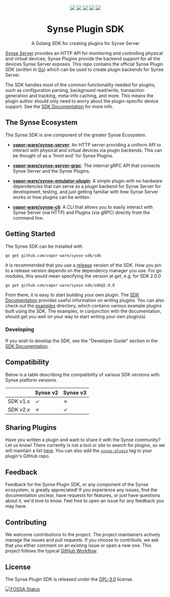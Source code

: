 <p align="center">
    <a href="https://build.vio.sh/blue/organizations/jenkins/vapor-ware%2Fsynse-sdk/activity"><img src="https://build.vio.sh/buildStatus/icon?job=vapor-ware/synse-sdk/master" /></a>
    <a href="https://codecov.io/gh/vapor-ware/synse-sdk"><img src="https://codecov.io/gh/vapor-ware/synse-sdk/branch/master/graph/badge.svg?token=K9qxpN6AE2" /></a>
<a href="https://app.fossa.io/projects/git%2Bgithub.com%2Fvapor-ware%2Fsynse-sdk?ref=badge_shield" alt="FOSSA Status"><img src="https://app.fossa.io/api/projects/git%2Bgithub.com%2Fvapor-ware%2Fsynse-sdk.svg?type=shield"/></a>
    <a href="https://godoc.org/github.com/vapor-ware/synse-sdk/sdk"><img src="https://godoc.org/github.com/vapor-ware/synse-sdk/sdk?status.svg"></a>
    <a href="https://goreportcard.com/report/github.com/vapor-ware/synse-sdk"><img src="https://goreportcard.com/badge/github.com/vapor-ware/synse-sdk"></a>

<h1 align="center">Synse Plugin SDK</h1>
</p>

<p align="center">A Golang SDK for creating plugins for Synse Server</p>

[Synse Server][synse-server] provides an HTTP API for monitoring and controlling physical
and virtual devices; Synse Plugins provide the backend support for all the devices Synse
Server exposes. This repo contains the official Synse Plugin SDK (written in [Go][go-install])
which can be used to create plugin backends for Synse Server.

The SDK handles most of the common functionality needed for plugins, such as configuration
parsing, background read/write, transaction generation and tracking, meta-info caching, and more.
This means the plugin author should only need to worry about the plugin-specific device support.
See the [SDK Documentation][sdk-docs] for more info.

## The Synse Ecosystem

The Synse SDK is one component of the greater Synse Ecosystem.

- [**vapor-ware/synse-server**][synse-server]: An HTTP server providing a uniform API to interact
  with physical and virtual devices via plugin backends. This can be thought of as a 'front end'
  for Synse Plugins.

- [**vapor-ware/synse-server-grpc**][synse-grpc]: The internal gRPC API that connects Synse
  Server and the Synse Plugins.

- [**vapor-ware/synse-emulator-plugin**][synse-emulator]: A simple plugin with no hardware
  dependencies that can serve as a plugin backend for Synse Server for development,
  testing, and just getting familiar with how Synse Server works or how plugins can be
  written.

- [**vapor-ware/synse-cli**][synse-cli]: A CLI that allows you to easily interact with
  Synse Server (via HTTP) and Plugins (via gRPC) directly from the command line.

## Getting Started

The Synse SDK can be installed with

```
go get github.com/vapor-ware/synse-sdk/sdk
```

It is recommended that you use a [release][releases] version of the SDK. How you pin
to a release version depends on the dependency manager you use. For go modules, this would
mean specifying the version at get, e.g. for SDK 2.0.0

```
go get github.com/vapor-ware/synse-sdk/sdk@2.0.0
```

From there, it is easy to start building your own plugin. The [SDK Documentation][sdk-docs]
provides useful information on writing plugins. You can also check out the [examples](examples)
directory, which contains various example plugins built using the SDK. The examples, in conjunction
with the documentation, should get you well on your way to start writing your own plugin(s).

### Developing

If you wish to develop the SDK, see the "Developer Guide" section in the [SDK Documentation][sdk-docs].

## Compatibility

Below is a table describing the compatibility of various SDK versions with Synse platform versions.

|          | Synse v2 | Synse v3 |
| -------- | -------- | -------- |
| SDK v1.x | ✓        | ✗        |
| SDK v2.x | ✗        | ✓        |

## Sharing Plugins

Have you written a plugin and want to share it with the Synse community? Let us know!
There currently is not a tool or site to search for plugins, so we will maintain a list
[here](https://synse.readthedocs.io/en/latest/plugins/). You can also add the [`synse-plugin`][synse-plugin-tag]
tag to your plugin's GitHub repo.

## Feedback

Feedback for the Synse Plugin SDK, or any component of the Synse ecosystem, is greatly appreciated!
If you experience any issues, find the documentation unclear, have requests for features,
or just have questions about it, we'd love to know. Feel free to open an issue for any
feedback you may have.

## Contributing

We welcome contributions to the project. The project maintainers actively manage the issues
and pull requests. If you choose to contribute, we ask that you either comment on an existing
issue or open a new one. This project follows the typical [GitHub Workflow][gh-workflow].

## License

The Synse Plugin SDK is released under the [GPL-3.0](LICENSE) license.

[![FOSSA Status](https://app.fossa.io/api/projects/git%2Bgithub.com%2Fvapor-ware%2Fsynse-sdk.svg?type=large)](https://app.fossa.io/projects/git%2Bgithub.com%2Fvapor-ware%2Fsynse-sdk?ref=badge_large)

[go-install]: https://golang.org/doc/install
[releases]: https://github.com/vapor-ware/synse-sdk/releases
[sdk-docs]: https://synse.readthedocs.io/en/latest/sdk/intro/
[synse-server]: https://github.com/vapor-ware/synse-server
[synse-cli]: https://github.com/vapor-ware/synse-cli
[synse-emulator]: https://github.com/vapor-ware/synse-emulator-plugin
[synse-graphql]: https://github.com/vapor-ware/synse-graphql
[synse-grpc]: https://github.com/vapor-ware/synse-server-grpc
[gh-workflow]: https://guides.github.com/introduction/flow/
[synse-plugin-tag]: https://github.com/topics/synse-plugin
